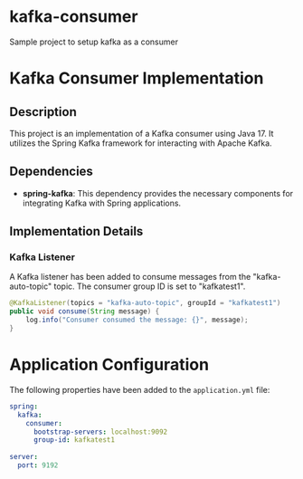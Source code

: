 # kafka-consumer
Sample project to setup kafka as a consumer

# Kafka Consumer Implementation

## Description

This project is an implementation of a Kafka consumer using Java 17. It utilizes the Spring Kafka framework for interacting with Apache Kafka.

## Dependencies

- **spring-kafka**: This dependency provides the necessary components for integrating Kafka with Spring applications.

## Implementation Details

### Kafka Listener

A Kafka listener has been added to consume messages from the "kafka-auto-topic" topic. The consumer group ID is set to "kafkatest1".

```java
@KafkaListener(topics = "kafka-auto-topic", groupId = "kafkatest1")
public void consume(String message) {
    log.info("Consumer consumed the message: {}", message);
}
```
# Application Configuration
The following properties have been added to the `application.yml` file:

```yml
spring:
  kafka:
    consumer:
      bootstrap-servers: localhost:9092
      group-id: kafkatest1
      
server:
  port: 9192
```

